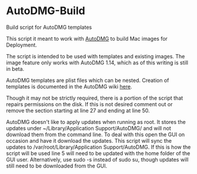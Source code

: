 AutoDMG-Build
=============

Build script for AutoDMG templates


This script it meant to work with [AutoDMG](https://github.com/MagerValp/AutoDMG) to build Mac images for Deployment.

The script is intended to be used with templates and existing images. The image feature only works with AutoDMG 1.14, which as of this writing is still in beta.

AutoDMG templates are plist files which can be nested. Creation of templates is documented in the AutoDMG wiki [here](https://github.com/MagerValp/AutoDMG/wiki/Templates).

Though it may not be strictly required, there is a portion of the script that repairs permissions on the disk. If this is not desired comment out or remove the section starting at line 27 and ending at line 50. 

AutoDMG doesn't like to apply updates when running as root. It stores the updates under ~/Library/Application Support/AutoDMG/ and will not download them from the command line. To deal with this open the GUI on occasion and have it download the updates. This script will sync the updates to /var/root/Library/Application Support/AutoDMG. If this is how the script will be used line 5 will need to be updated with the home folder of the GUI user. Alternatively, use sudo -s instead of sudo su, though updates will still need to be downloaded from the GUI.


